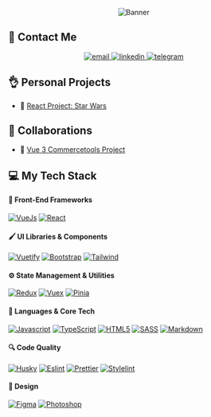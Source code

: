 <p align="center">
    <img src="https://git-profile-readme-banner.vercel.app/api/python?username=ReginaMos&txt=front-end%20developer&bg=Azure&fill=black" alt="Banner" />
</p>
  
<h2>📱 Contact Me</h2>

<p align="center">
    <a href="mailto:moiseevaryu@gmail.com">
      <img src="https://img.shields.io/badge/Email-blue?style=for-the-badge&logo=gmail&logoColor=white" alt="email" />
    </a>
    <a href="https://www.linkedin.com/in/regina-moiseeva-158821284/">
      <img src="https://img.shields.io/badge/-LinkedIn-blue?style=for-the-badge&logo=linkedin&logoColor=white" alt="linkedin" />
    <a href="https://t.me/regina_mos">
      <img src="https://img.shields.io/badge/-Telegram-2CA5E0?style=for-the-badge&logo=telegram&logoColor=white" alt="telegram" />
    </a>
</p>

<h2>👌 Personal Projects</h2>

- 🌟 [React Project: Star Wars](https://reginamos.github.io/react-project/rs-react-app/)

<h2>🤝 Collaborations</h2>

- 👗 [Vue 3 Commercetools Project](https://reginamos.github.io/e-commerce/release-sprint-4/#/)

<h2>💻 My Tech Stack </h2>

<h4>🚀 Front-End Frameworks</h4>

[![VueJs][VueJs]][VueJs-url]
[![React][React]][React-url]

<h4>🖌 UI Libraries & Components</h4>

[![Vuetify][Vuetify]][Vuetify-url]
[![Bootstrap][Bootstrap]][Bootstrap-url]
[![Tailwind][Tailwind]][Tailwind-url]

<h4>⚙️ State Management & Utilities</h4>

[![Redux][Redux]][Redux-url]
[![Vuex][Vuex]][Vuex-url]
[![Pinia][Pinia]][Pinia-url]

<h4>🧠 Languages & Core Tech</h4>

[![Javascript][Javascript]][Javascript-url]
[![TypeScript][TypeScript]][TypeScript-url]
[![HTML5][HTML5]][HTML5-url]
[![SASS][SASS]][SASS-url]
[![Markdown][Markdown]][Markdown-url]

<h4>🔍 Code Quality</h4>

[![Husky][Husky]][Husky-url]
[![Eslint][Eslint]][Eslint-url]
[![Prettier][Prettier]][Prettier-url]
[![Stylelint][Stylelint]][Stylelint-url]

<h4>🎨 Design</h4>

[![Figma][Figma]][Figma-url]
[![Photoshop][Photoshop]][Photoshop-url]

<!-- Links & images-->
[VueJs]: https://img.shields.io/badge/VueJs-4FC08D.svg?style=for-the-badge&logo=vuedotjs&logoColor=white
[VueJs-url]: https://vuejs.org/

[React]: https://img.shields.io/badge/react-61DAFB.svg?style=for-the-badge&logo=react&logoColor=white
[React-url]: https://react.dev/

[Vuetify]: https://img.shields.io/badge/Vuetify-1867C0?style=for-the-badge&logo=vuetify&logoColor=white
[Vuetify-url]: https://vuetifyjs.com/

[Bootstrap]: https://img.shields.io/badge/Bootstrap-7952B3?style=for-the-badge&logo=bootstrap&logoColor=white
[Bootstrap-url]: https://getbootstrap.com/

[Tailwind]: https://img.shields.io/badge/TailwindCSS-38B2AC?style=for-the-badge&logo=tailwind-css&logoColor=white
[Tailwind-url]: https://tailwindcss.com/

[Redux]: https://img.shields.io/badge/redux-764ABC.svg?style=for-the-badge&logo=redux&logoColor=white
[Redux-url]: https://redux.js.org/

[Vuex]: https://img.shields.io/badge/Vuex-4FC08D?style=for-the-badge&logo=vue.js&logoColor=white
[Vuex-url]: https://vuex.vuejs.org/

[Pinia]: https://img.shields.io/badge/Pinia-2C3E50?style=for-the-badge&logo=pinia&logoColor=white
[Pinia-url]: https://pinia.vuejs.org/

[Javascript]: https://img.shields.io/badge/javascript-F7DF1E?style=for-the-badge&logo=javascript&logoColor=white
[Javascript-url]: https://developer.mozilla.org/en-US/docs/Web/JavaScript

[TypeScript]: https://img.shields.io/badge/TypeScript-3178C6.svg?style=for-the-badge&logo=typescript&logoColor=white
[TypeScript-url]: https://www.typescriptlang.org

[HTML5]: https://img.shields.io/badge/html5-E34F26.svg?style=for-the-badge&logo=html5&logoColor=white
[HTML5-url]: https://html.com/html5/

[SASS]: https://img.shields.io/badge/sass-CC6699?style=for-the-badge&logo=sass&logoColor=white
[SASS-url]: https://sass-lang.com/

[Markdown]: https://img.shields.io/badge/markdown-000000.svg?style=for-the-badge&logo=markdown&logoColor=white
[Markdown-url]: https://www.markdownguide.org/

[Husky]: https://img.shields.io/badge/Husky-F05032?style=for-the-badge&logo=furrynetwork&logoColor=white
[Husky-url]: https://typicode.github.io/husky/

[Eslint]: https://img.shields.io/badge/eslint-4B32C3?style=for-the-badge&logo=eslint&logoColor=white
[Eslint-url]: https://eslint.org/

[Prettier]: https://img.shields.io/badge/prettier-F7B93E?style=for-the-badge&logo=prettier&logoColor=263238
[Prettier-url]: https://prettier.io/

[Stylelint]: https://img.shields.io/badge/stylelint-263238?style=for-the-badge&logo=stylelint&logoColor=white
[Stylelint-url]: https://stylelint.io/

[Photoshop]: https://img.shields.io/badge/Photoshop-31A8FF?style=for-the-badge&logo=adobephotoshop&logoColor=white
[Photoshop-url]: https://www.adobe.com/products/photoshop.html

[Figma]: https://img.shields.io/badge/figma-F24E1E?style=for-the-badge&logo=figma&logoColor=white
[Figma-url]: https://www.figma.com/
